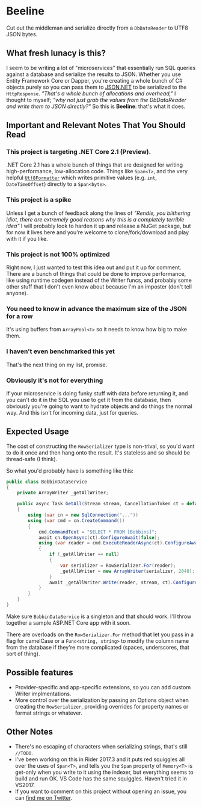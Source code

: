 # Beeline

Cut out the middleman and serialize directly from a `DbDataReader` to UTF8 JSON bytes.

## What fresh lunacy is this?

I seem to be writing a lot of "microservices" that essentially run SQL queries
against a database and serialize the results to JSON.
Whether you use Entity Framework Core or Dapper, you're creating a whole bunch of C#
objects purely so you can pass them to [JSON.NET](https://www.newtonsoft.com/json)
to be serialized to the `HttpResponse`. *"That's a whole bunch of allocations and
overhead,"* I thought to myself; *"why not just grab the values from the
DbDataReader and write them to JSON directly?"* So this is **Beeline**: that's
what it does.

## Important and Relevant Notes That You Should Read

### This project is targeting .NET Core 2.1 (Preview).

.NET Core 2.1 has a whole bunch of things that are designed for writing
high-performance, low-allocation code. Things like `Span<T>`, and the very helpful
[`Utf8Formatter`](https://github.com/dotnet/corefx/tree/master/src/System.Memory/src/System/Buffers/Text/Utf8Formatter)
which writes primitive values (e.g. `int`, `DateTimeOffset`) directly to a
`Span<byte>`.

### This project is a spike

Unless I get a bunch of feedback along the lines of *"Rendle, you
blithering idiot, there are extremely good reasons why this is a completely terrible
idea"* I will probably look to harden it up and release a NuGet package, but for now
it lives here and you're welcome to clone/fork/download and play with it if you like.

### This project is not 100% optimized

Right now, I just wanted to test this idea out and put it up for comment. There are
a bunch of things that could be done to improve performance, like using runtime
codegen instead of the Writer funcs, and probably some other stuff that I don't
even know about because I'm an imposter (don't tell anyone).

### You need to know in advance the maximum size of the JSON for a row

It's using buffers from `ArrayPool<T>` so it needs to know how big to make them.

### I haven't even benchmarked this yet

That's the next thing on my list, promise.

### Obviously it's not for everything

If your microservice is doing funky stuff with data before returning it, 
and you can't do it in the SQL you use to get it from the database, then
obviously you're going to want to hydrate objects and do things the normal way.
And this isn't for incoming data, just for queries.

## Expected Usage

The cost of constructing the `RowSerializer` type is non-trival,
so you'd want to do it once and then hang onto the result. It's stateless and
so should be thread-safe (I think).

So what you'd probably have is something like this:

```csharp
public class BobbinDataService
{
    private ArrayWriter _getAllWriter;

    public async Task GetAll(Stream stream, CancellationToken ct = default)
    {
        using (var cn = new SqlConnection("..."))
        using (var cmd = cn.CreateCommand())
        {
            cmd.CommandText = "SELECT * FROM [Bobbins]";
            await cn.OpenAsync(ct).ConfigureAwait(false);
            using (var reader = cmd.ExecuteReaderAsync(ct).ConfigureAwait(false))
            {
                if (_getAllWriter == null)
                {
                    var serializer = RowSerializer.For(reader);
                    _getAllWriter = new ArrayWriter(serializer, 2048);
                }
                await _getAllWriter.Write(reader, stream, ct).ConfigureAwait(false);
            }
        }
    }
}
```

Make sure `BobbinDataService` is a singleton and that should work. I'll throw together
a sample ASP.NET Core app with it soon.

There are overloads on the `RowSerializer.For` method that let
you pass in a flag for camelCase or a `Func<string, string>` to modify the column
name from the database if they're more complicated (spaces, underscores, that sort
of thing).

## Possible features

- Provider-specific and app-specific extensions, so you can add custom Writer
implmentations.
- More control over the serialization by passing an Options object when creating
the `RowSerializer`, providing overrides for property names or format strings or
whatever.

## Other Notes

- There's no escaping of characters when serializing strings, that's still `//TODO`.
- I've been working on this in Rider 2017.3 and it puts red squiggles all over
the uses of `Span<T>`, and tells you the `Span` property of `Memory<T>` is get-only
when you write to it using the indexer, but everything seems to build and run OK.
VS Code has the same squiggles. Haven't tried it in VS2017.
- If you want to comment on this project without opening an issue, you can
[find me on Twitter](https://twitter.com/markrendle).
